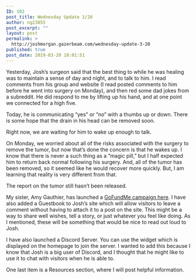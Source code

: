 ```yaml
---
ID: 102
post_title: Wednesday Update 3/20
author: ng23055
post_excerpt: ""
layout: post
permalink: >
  http://joshmorgan.gazerbeam.com/wednesday-update-3-20
published: true
post_date: 2019-03-20 18:01:51
---
```

Yesterday, Josh’s surgeon said that the best thing to while he was healing was to maintain a sense of day and night, and to talk to him. I read comments from his group and website (I read posted comments to him before he went into surgery on Monday), and then red some dad jokes from a subreddit. He did respond to me by lifting up his hand, and at one point we connected for a high five.

Today, he is communicating “yes” or “no” with a thumbs up or down. There is some hope that the drain in his head can be removed soon.

Right now, we are waiting for him to wake up enough to talk.

On Monday, we worried about all of the risks associated with the surgery to remove the tumor, but now that’s done the concern is that he wakes up. I know that there is never a such thing as a “magic pill,” but I half expected him to return back normal following his surgery. And, all of the tumor has been removed, so it seemed like he would recover more quickly. But, I am learning that reality is very different from that.

The report on the tumor still hasn’t been released.

My sister, Amy Gauthier, has launched a <a href="http://gf.me/u/rj79yu">GoFundMe campaign here</a>. I have also added a Guestbook to Josh’s site which will allow visitors to leave a comment without having to attach it to a post on the site. This might be a way to share well wishes, tell a story, or just whatever you feel like doing. As I mentioned, these will be something that would be nice to read out loud to Josh.

I have also launched a Discord Server. You can use the widget which is displayed on the homepage to join the server. I wanted to add this because I know that Josh is a big user of Discord, and I thought that he might like to use it to chat with visitors when he is able to.

One last item is a Resources section, where I will post helpful information.